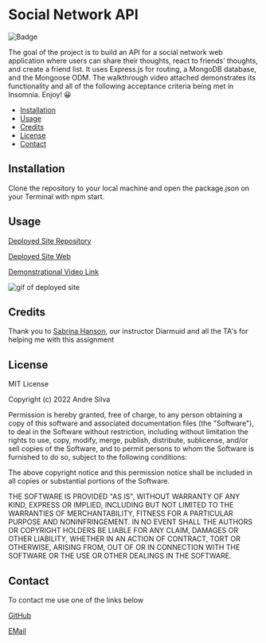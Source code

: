 # Social Network API


![Badge](https://img.shields.io/badge/AndreGitHub-MIT-green.svg)

The goal of the project is to build an API for a social network web application where users can share their thoughts, react to friends’ thoughts, and create a friend list. It uses Express.js for routing, a MongoDB database, and the Mongoose ODM. The walkthrough video attached demonstrates its functionality and all of the following acceptance criteria being met in Insomnia. Enjoy! 😀



- [Installation](#installation)
- [Usage](#usage)
- [Credits](#credits)
- [License](#license)
- [Contact](#contact)

## Installation

Clone the repository to your local machine and open the package.json on your Terminal with npm start.

## Usage

[Deployed Site Repository](hhttps://github.com/andresilva8624/social-media-api)

[Deployed Site Web](https://andresilva8624.github.io/social-media-api/)

[Demonstrational Video Link](https://drive.google.com/file/d/1gQDtCINHS4aJsNQPZP2ozdR3ymUKj_3a/view)

![gif of deployed site](/models/website.gif)



## Credits

Thank you to [Sabrina Hanson](https://www.github.com/sabhanson), our instructor Diarmuid and all the TA's for helping me with this assignment

## License

MIT License

Copyright (c) 2022 Andre Silva

Permission is hereby granted, free of charge, to any person obtaining a copy
of this software and associated documentation files (the "Software"), to deal
in the Software without restriction, including without limitation the rights
to use, copy, modify, merge, publish, distribute, sublicense, and/or sell
copies of the Software, and to permit persons to whom the Software is
furnished to do so, subject to the following conditions:

The above copyright notice and this permission notice shall be included in all
copies or substantial portions of the Software.

THE SOFTWARE IS PROVIDED "AS IS", WITHOUT WARRANTY OF ANY KIND, EXPRESS OR
IMPLIED, INCLUDING BUT NOT LIMITED TO THE WARRANTIES OF MERCHANTABILITY,
FITNESS FOR A PARTICULAR PURPOSE AND NONINFRINGEMENT. IN NO EVENT SHALL THE
AUTHORS OR COPYRIGHT HOLDERS BE LIABLE FOR ANY CLAIM, DAMAGES OR OTHER
LIABILITY, WHETHER IN AN ACTION OF CONTRACT, TORT OR OTHERWISE, ARISING FROM,
OUT OF OR IN CONNECTION WITH THE SOFTWARE OR THE USE OR OTHER DEALINGS IN THE
SOFTWARE.

## Contact

To contact me use one of the links below

[GitHub](https://www.github.com/andresilva8624)

[EMail](mailto:andresilva8624@gmail.com)
